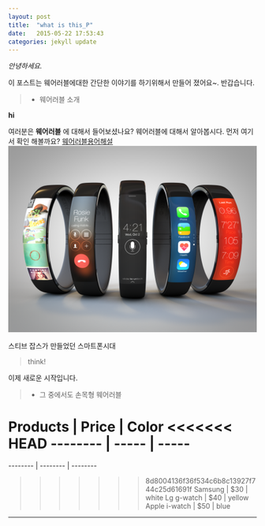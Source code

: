 ```yaml
---
layout: post
title:  "what is this_P"
date:   2015-05-22 17:53:43
categories: jekyll update
---
```

*안녕하세요.*

이 포스트는 웨어러블에대한 간단한 이야기를 하기위해서 만들어 졌어요~.
반갑습니다. 

>- 웨어러블 소개 

**hi**


여러분은 **웨어러블** 에 대해서 들어보셨나요?
웨어러블에 대해서 알아봅시다.
먼저 여기서 확인 해볼까요?
[웨어러블용어해설](http://terms.naver.com/entry.nhn?docld=284575&cid=50345&categoryld=50345)
![Alt image](http://github.com/tjgmltmd/tjgmltmd.github.com/blob/master/iwatch_hires.png)

스티브 잡스가 만들었던 스마트폰시대

>think!

이제 새로운 시작입니다.


>- 그 중에서도 손목형 웨어러블

Products | Price | Color
<<<<<<< HEAD
-------- | ----- | -----
=======
-------- | -------- | --------
>>>>>>> 8d8004136f36f534c6b8c13927f744c25d61691f
Samsung | $30 | white
Lg g-watch | $40 | yellow
Apple i-watch | $50 | blue
 
******************************
